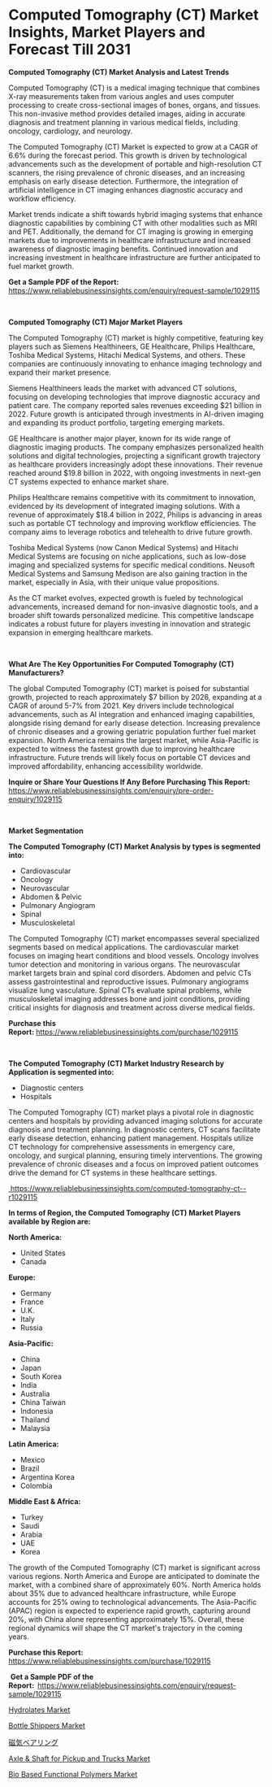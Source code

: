 <p><h1>Computed Tomography (CT) Market Insights, Market Players and Forecast Till 2031</h1></p><p><strong>Computed Tomography (CT) Market Analysis and Latest Trends</strong></p>
<p><p>Computed Tomography (CT) is a medical imaging technique that combines X-ray measurements taken from various angles and uses computer processing to create cross-sectional images of bones, organs, and tissues. This non-invasive method provides detailed images, aiding in accurate diagnosis and treatment planning in various medical fields, including oncology, cardiology, and neurology.</p><p>The Computed Tomography (CT) Market is expected to grow at a CAGR of 6.6% during the forecast period. This growth is driven by technological advancements such as the development of portable and high-resolution CT scanners, the rising prevalence of chronic diseases, and an increasing emphasis on early disease detection. Furthermore, the integration of artificial intelligence in CT imaging enhances diagnostic accuracy and workflow efficiency.</p><p>Market trends indicate a shift towards hybrid imaging systems that enhance diagnostic capabilities by combining CT with other modalities such as MRI and PET. Additionally, the demand for CT imaging is growing in emerging markets due to improvements in healthcare infrastructure and increased awareness of diagnostic imaging benefits. Continued innovation and increasing investment in healthcare infrastructure are further anticipated to fuel market growth.</p></p>
<p><strong>Get a Sample PDF of the Report:&nbsp;</strong> <a href="https://www.reliablebusinessinsights.com/enquiry/request-sample/1029115">https://www.reliablebusinessinsights.com/enquiry/request-sample/1029115</a></p>
<p>&nbsp;</p>
<p><strong>Computed Tomography (CT) Major Market Players</strong></p>
<p><p>The Computed Tomography (CT) market is highly competitive, featuring key players such as Siemens Healthineers, GE Healthcare, Philips Healthcare, Toshiba Medical Systems, Hitachi Medical Systems, and others. These companies are continuously innovating to enhance imaging technology and expand their market presence.</p><p>Siemens Healthineers leads the market with advanced CT solutions, focusing on developing technologies that improve diagnostic accuracy and patient care. The company reported sales revenues exceeding $21 billion in 2022. Future growth is anticipated through investments in AI-driven imaging and expanding its product portfolio, targeting emerging markets.</p><p>GE Healthcare is another major player, known for its wide range of diagnostic imaging products. The company emphasizes personalized health solutions and digital technologies, projecting a significant growth trajectory as healthcare providers increasingly adopt these innovations. Their revenue reached around $19.8 billion in 2022, with ongoing investments in next-gen CT systems expected to enhance market share.</p><p>Philips Healthcare remains competitive with its commitment to innovation, evidenced by its development of integrated imaging solutions. With a revenue of approximately $18.4 billion in 2022, Philips is advancing in areas such as portable CT technology and improving workflow efficiencies. The company aims to leverage robotics and telehealth to drive future growth.</p><p>Toshiba Medical Systems (now Canon Medical Systems) and Hitachi Medical Systems are focusing on niche applications, such as low-dose imaging and specialized systems for specific medical conditions. Neusoft Medical Systems and Samsung Medison are also gaining traction in the market, especially in Asia, with their unique value propositions.</p><p>As the CT market evolves, expected growth is fueled by technological advancements, increased demand for non-invasive diagnostic tools, and a broader shift towards personalized medicine. This competitive landscape indicates a robust future for players investing in innovation and strategic expansion in emerging healthcare markets.</p></p>
<p>&nbsp;</p>
<p><strong>What Are The Key Opportunities For Computed Tomography (CT) Manufacturers?</strong></p>
<p><p>The global Computed Tomography (CT) market is poised for substantial growth, projected to reach approximately $7 billion by 2026, expanding at a CAGR of around 5-7% from 2021. Key drivers include technological advancements, such as AI integration and enhanced imaging capabilities, alongside rising demand for early disease detection. Increasing prevalence of chronic diseases and a growing geriatric population further fuel market expansion. North America remains the largest market, while Asia-Pacific is expected to witness the fastest growth due to improving healthcare infrastructure. Future trends will likely focus on portable CT devices and improved affordability, enhancing accessibility worldwide.</p></p>
<p><strong>Inquire or Share Your Questions If Any Before Purchasing This Report:</strong> <a href="https://www.reliablebusinessinsights.com/enquiry/pre-order-enquiry/1029115">https://www.reliablebusinessinsights.com/enquiry/pre-order-enquiry/1029115</a></p>
<p>&nbsp;</p>
<p><strong>Market Segmentation</strong></p>
<p><strong>The Computed Tomography (CT) Market Analysis by types is segmented into:</strong></p>
<p><ul><li>Cardiovascular</li><li>Oncology</li><li>Neurovascular</li><li>Abdomen & Pelvic</li><li>Pulmonary Angiogram</li><li>Spinal</li><li>Musculoskeletal</li></ul></p>
<p><p>The Computed Tomography (CT) market encompasses several specialized segments based on medical applications. The cardiovascular market focuses on imaging heart conditions and blood vessels. Oncology involves tumor detection and monitoring in various organs. The neurovascular market targets brain and spinal cord disorders. Abdomen and pelvic CTs assess gastrointestinal and reproductive issues. Pulmonary angiograms visualize lung vasculature. Spinal CTs evaluate spinal problems, while musculoskeletal imaging addresses bone and joint conditions, providing critical insights for diagnosis and treatment across diverse medical fields.</p></p>
<p><strong>Purchase this Report:&nbsp;</strong><a href="https://www.reliablebusinessinsights.com/purchase/1029115">https://www.reliablebusinessinsights.com/purchase/1029115</a></p>
<p>&nbsp;</p>
<p><strong>The Computed Tomography (CT) Market Industry Research by Application is segmented into:</strong></p>
<p><ul><li>Diagnostic centers</li><li>Hospitals</li></ul></p>
<p><p>The Computed Tomography (CT) market plays a pivotal role in diagnostic centers and hospitals by providing advanced imaging solutions for accurate diagnosis and treatment planning. In diagnostic centers, CT scans facilitate early disease detection, enhancing patient management. Hospitals utilize CT technology for comprehensive assessments in emergency care, oncology, and surgical planning, ensuring timely interventions. The growing prevalence of chronic diseases and a focus on improved patient outcomes drive the demand for CT systems in these healthcare settings.</p></p>
<p><a href="https://www.reliablebusinessinsights.com/computed-tomography-ct--r1029115">&nbsp;https://www.reliablebusinessinsights.com/computed-tomography-ct--r1029115</a></p>
<p><strong>In terms of Region, the Computed Tomography (CT) Market Players available by Region are:</strong></p>
<p>
    <p> <strong> North America: </strong>
        <ul>
            <li>United States</li>
            <li>Canada</li>
        </ul>
        </p> 
    <p> <strong> Europe: </strong>
        <ul>
            <li>Germany</li>
            <li>France</li>
            <li>U.K.</li>
            <li>Italy</li>
            <li>Russia</li>
        </ul>
        </p> 
    <p> <strong> Asia-Pacific: </strong>
        <ul>
            <li>China</li>
            <li>Japan</li>
            <li>South Korea</li>
            <li>India</li>
            <li>Australia</li>
            <li>China Taiwan</li>
            <li>Indonesia</li>
            <li>Thailand</li>
            <li>Malaysia</li>
        </ul>
        </p> 
    <p> <strong> Latin America: </strong>
        <ul>
            <li>Mexico</li>
            <li>Brazil</li>
            <li>Argentina Korea</li>
            <li>Colombia</li>
        </ul>
        </p> 
    <p> <strong> Middle East & Africa: </strong>
        <ul>
            <li>Turkey</li>
            <li>Saudi</li>
            <li>Arabia</li>
            <li>UAE</li>
            <li>Korea</li>
        </ul>
    </p>
    </p>
<p><p>The growth of the Computed Tomography (CT) market is significant across various regions. North America and Europe are anticipated to dominate the market, with a combined share of approximately 60%. North America holds about 35% due to advanced healthcare infrastructure, while Europe accounts for 25% owing to technological advancements. The Asia-Pacific (APAC) region is expected to experience rapid growth, capturing around 20%, with China alone representing approximately 15%. Overall, these regional dynamics will shape the CT market's trajectory in the coming years.</p></p>
<p><strong>Purchase this Report: </strong><a href="https://www.reliablebusinessinsights.com/purchase/1029115">https://www.reliablebusinessinsights.com/purchase/1029115</a></p>
<p>&nbsp;<strong>Get a Sample PDF of the Report:&nbsp;&nbsp;</strong><a href="https://www.reliablebusinessinsights.com/enquiry/request-sample/1029115">https://www.reliablebusinessinsights.com/enquiry/request-sample/1029115</a></p>
<p><strong></strong></p>
<p><p><a href="https://www.linkedin.com/pulse/global-hydrolates-market-analysis-trends-forecasts-growth-jguce?trackingId=GuZ169InQz%2B7vNZ4SVxmOg%3D%3D">Hydrolates Market</a></p><p><a href="https://www.linkedin.com/pulse/bottle-shippers-market-growth-outlook-from-2024-2031-projecting-dz5me?trackingId=EeTFSUjRRFKNb6K%2B%2BeGwPA%3D%3D">Bottle Shippers Market</a></p><p><a href="https://medium.com/@skylarreilly36/%E3%83%9E%E3%82%B0%E3%83%8D%E3%83%86%E3%82%A3%E3%83%83%E3%82%AF%E3%83%99%E3%82%A2%E3%83%AA%E3%83%B3%E3%82%B0%E5%B8%82%E5%A0%B4%E3%81%AE%E6%A6%82%E8%A6%81-%E5%9C%B0%E5%9F%9F%E3%81%AE%E5%B1%95%E6%9C%9B%E3%81%A8%E7%AB%B6%E4%BA%89%E6%88%A6%E7%95%A5-2024%E5%B9%B4%E3%81%8B%E3%82%892031%E5%B9%B4%E3%81%BE%E3%81%A7%E3%81%AE%E6%9C%9F%E9%96%93%E3%81%AB%E3%81%8A%E3%81%91%E3%82%8B%E3%83%9E%E3%82%B0%E3%83%8D%E3%83%86%E3%82%A3%E3%83%83%E3%82%AF%E3%83%99%E3%82%A2%E3%83%AA%E3%83%B3%E3%82%B0%E5%B8%82%E5%A0%B4%E3%81%AF-%E5%B9%B4%E5%B9%B3%E5%9D%87%E6%88%90%E9%95%B7%E7%8E%87-cagr-11-%E3%81%A7%E6%88%90%E9%95%B7%E3%81%99%E3%82%8B%E3%81%A8%E4%BA%88%E6%B8%AC%E3%81%95%E3%82%8C%E3%81%A6%E3%81%84%E3%81%BE%E3%81%99-f8f239867ebf">磁気ベアリング</a></p><p><a href="https://github.com/hrhzhypq19/Market-Research-Report-List-1/blob/main/axle-shaft-for-pickup-and-trucks-market.md">Axle & Shaft for Pickup and Trucks Market</a></p><p><a href="https://github.com/angelajermaine/Market-Research-Report-List-5/blob/main/bio-based-functional-polymers-market.md">Bio Based Functional Polymers Market</a></p></p>